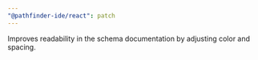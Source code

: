 ```yaml
---
"@pathfinder-ide/react": patch
---
```


Improves readability in the schema documentation by adjusting color and spacing.
